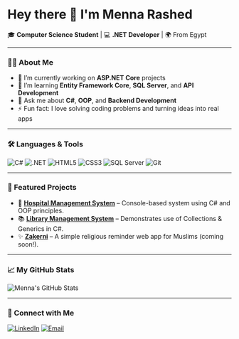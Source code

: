 # Hey there 👋 I'm Menna Rashed  

🎓 **Computer Science Student** | 💻 **.NET Developer** | 🌍 From Egypt  

---

### 👩‍💻 About Me  
- 🔭 I’m currently working on **ASP.NET Core** projects  
- 🌱 I’m learning **Entity Framework Core**, **SQL Server**, and **API Development**  
- 💬 Ask me about **C#**, **OOP**, and **Backend Development**  
- ⚡ Fun fact: I love solving coding problems and turning ideas into real apps  

---

### 🛠️ Languages & Tools  
![C#](https://img.shields.io/badge/C%23-239120?style=for-the-badge&logo=csharp&logoColor=white)
![.NET](https://img.shields.io/badge/.NET-512BD4?style=for-the-badge&logo=dotnet&logoColor=white)
![HTML5](https://img.shields.io/badge/HTML5-E34F26?style=for-the-badge&logo=html5&logoColor=white)
![CSS3](https://img.shields.io/badge/CSS3-1572B6?style=for-the-badge&logo=css3&logoColor=white)
![SQL Server](https://img.shields.io/badge/SQL%20Server-CC2927?style=for-the-badge&logo=microsoftsqlserver&logoColor=white)
![Git](https://img.shields.io/badge/Git-F05032?style=for-the-badge&logo=git&logoColor=white)

---

### 🌟 Featured Projects  
- 🏥 [**Hospital Management System**](https://github.com/mennarashed01/HospitalManagementSystem) – Console-based system using C# and OOP principles.  
- 📚 [**Library Management System**](https://github.com/mennarashed01/LibraryManagementSystem) – Demonstrates use of Collections & Generics in C#.  
- ✨ [**Zakerni**](#) – A simple religious reminder web app for Muslims (coming soon!).

---

### 📈 My GitHub Stats  
![Menna's GitHub Stats](https://github-readme-stats.vercel.app/api?username=mennarashed01&show_icons=true&theme=radical)

---

### 🔗 Connect with Me  
[![LinkedIn](https://img.shields.io/badge/LinkedIn-Menna%20Rashed-blue?style=for-the-badge&logo=linkedin)](https://linkedin.com/in/menna-rashed)
[![Email](https://img.shields.io/badge/Outlook-menna__rashed@outlook.com-blue?style=for-the-badge&logo=microsoftoutlook)](mailto:menna_rashed@outlook.com)
